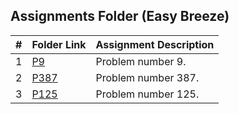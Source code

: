 ##  Assignments Folder (Easy Breeze)

|   #   | Folder Link | Assignment Description |
| :---: | ----------- | ---------------------- |
|  1    | [P9](https://github.com/Sudhir0228/4883-Programming_Techniques_Ray/tree/main/Assignments/Leetcode/A05/P9)| Problem number 9. |
|  2    | [P387](https://github.com/Sudhir0228/4883-Programming_Techniques_Ray/tree/main/Assignments/Leetcode/A05/P387)| Problem number 387. |
|  3    | [P125](https://github.com/Sudhir0228/4883-Programming_Techniques_Ray/tree/main/Assignments/Leetcode/A05/P125)| Problem number 125. |






